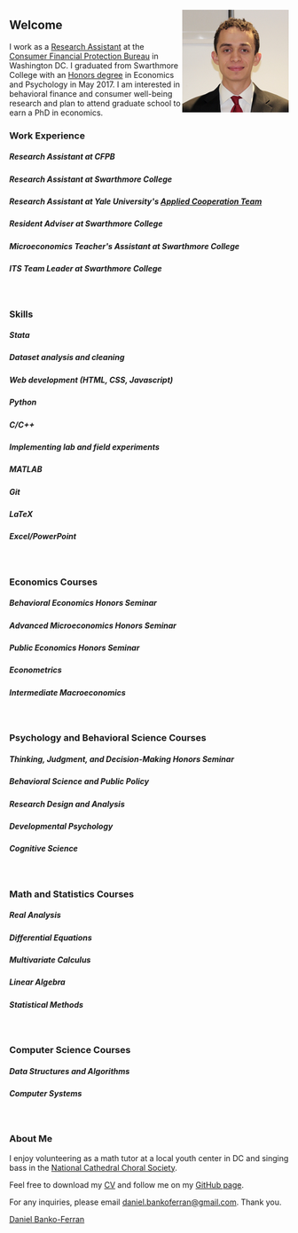 <p>
<img src="favicons.ico/android-icon-192x192.png" alt="Headshot of Daniel Banko" style="float:right;">
</p>

## Welcome
I work as a [Research Assistant](https://www.consumerfinance.gov/about-us/careers/students-and-graduates/) at the [Consumer Financial Protection Bureau](https://www.consumerfinance.gov/about-us/the-bureau/bureau-structure/research-markets-regulation/) in Washington DC. I graduated from Swarthmore College with an [Honors degree](https://www.swarthmore.edu/honors-program) in Economics and Psychology in May 2017. I am interested in behavioral finance and consumer well-being research and plan to attend graduate school to earn a PhD in economics.
<br>

### Work Experience
##### Research Assistant at CFPB
##### Research Assistant at Swarthmore College 
##### Research Assistant at Yale University's [Applied Cooperation Team](https://act.yale.edu/people)
##### Resident Adviser at Swarthmore College
##### Microeconomics Teacher's Assistant at Swarthmore College
##### ITS Team Leader at Swarthmore College
<br>

### Skills
##### Stata
##### Dataset analysis and cleaning
##### Web development (HTML, CSS, Javascript)
##### Python
##### C/C++
##### Implementing lab and field experiments
##### MATLAB
##### Git
##### LaTeX
##### Excel/PowerPoint
<br>

### Economics Courses
##### Behavioral Economics Honors Seminar
##### Advanced Microeconomics Honors Seminar
##### Public Economics Honors Seminar
##### Econometrics
##### Intermediate Macroeconomics
<br>

### Psychology and Behavioral Science Courses
##### Thinking, Judgment, and Decision-Making Honors Seminar
##### Behavioral Science and Public Policy
##### Research Design and Analysis
##### Developmental Psychology
##### Cognitive Science
<br>

### Math and Statistics Courses
##### Real Analysis
##### Differential Equations
##### Multivariate Calculus
##### Linear Algebra
##### Statistical Methods
<br>

### Computer Science Courses
##### Data Structures and Algorithms
##### Computer Systems
<br>

### About Me

I enjoy volunteering as a math tutor at a local youth center in DC and singing bass in the [National Cathedral Choral Society](http://www.cathedralchoralsociety.org/chorus). 

Feel free to download my [CV](https://www.dropbox.com/s/rok02wsilwfyr9w/dbankoResume.docx?dl=0) and follow me on my [GitHub page](https://github.com/danielbanko).

For any inquiries, please email <a href="mailto:daniel.bankoferran@gmail.com?" target="_top">daniel.bankoferran@gmail.com</a>. Thank you.

<script type="text/javascript" src="https://platform.linkedin.com/badges/js/profile.js" async defer></script>

<div class="LI-profile-badge"  data-version="v1" data-size="medium" data-locale="en_US" data-type="horizontal" data-theme="light" data-vanity="daniel-banko-ferran-4584b951"><a class="LI-simple-link" href='https://www.linkedin.com/in/daniel-banko-ferran-4584b951?trk=profile-badge'>Daniel Banko-Ferran</a></div>
